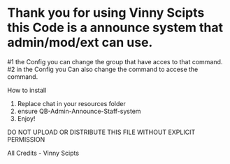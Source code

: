 # Thank you for using Vinny Scipts this Code is a announce system that admin/mod/ext can use.


#1 the Config you can change the group that have acces to that command.
#2 in the Config you Can also change the command to accese the command.


How to install

1. Replace chat in your resources folder
2. ensure QB-Admin-Announce-Staff-system 
3. Enjoy!


DO NOT UPLOAD OR DISTRIBUTE 
THIS FILE WITHOUT EXPLICIT PERMISSION

All Credits - Vinny Scipts


